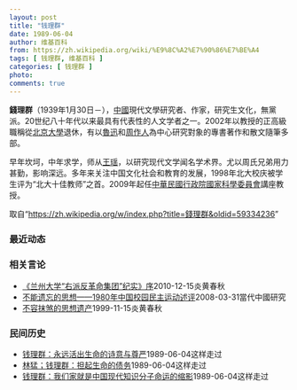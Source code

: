 ```yaml
---
layout: post
title: "钱理群"
date: 1989-06-04
author: 维基百科
from: https://zh.wikipedia.org/wiki/%E9%8C%A2%E7%90%86%E7%BE%A4
tags: [ 钱理群, 维基百科 ]
categories: [ 钱理群 ]
photo: 
comments: true
---
```

<div class="mw-parser-output">
<p><b>錢理群</b>（1939年1月30日－），<a href="/wiki/%E4%B8%AD%E5%9C%8B" title="中國">中國</a>現代文學研究者、作家，研究生文化，無黨派。20世纪八十年代以来最具有代表性的人文学者之一。2002年以教授的正高級職稱從<a href="/wiki/%E5%8C%97%E4%BA%AC%E5%A4%A7%E5%AD%B8" class="mw-redirect" title="北京大學">北京大學</a>退休，有以<a href="/wiki/%E9%AD%AF%E8%BF%85" class="mw-redirect" title="魯迅">魯迅</a>和<a href="/wiki/%E5%91%A8%E4%BD%9C%E4%BA%BA" title="周作人">周作人</a>為中心研究對象的專書著作和散文隨筆多部。
</p><p>早年坎坷，中年求学，师从<a href="/wiki/%E7%8E%8B%E7%91%B6_(%E6%96%87%E5%AD%A6%E5%8F%B2%E5%AE%B6)" title="王瑶 (文学史家)">王瑶</a>，以研究现代文学闻名学术界。尤以周氏兄弟用力甚勤，影响深远。多年来关注中国文化社会和教育的发展，1998年北大校庆被学生评为“北大十佳教师”之首。2009年起任<a href="/wiki/%E4%B8%AD%E8%8F%AF%E6%B0%91%E5%9C%8B" title="中華民國">中華民國</a><a href="/wiki/%E8%A1%8C%E6%94%BF%E9%99%A2" title="行政院">行政院</a><a href="/wiki/%E5%9C%8B%E5%AE%B6%E7%A7%91%E5%AD%B8%E5%A7%94%E5%93%A1%E6%9C%83" class="mw-redirect" title="國家科學委員會">國家科學委員會</a>講座教授。
</p>
</div><noscript><img src="//zh.wikipedia.org/wiki/Special:CentralAutoLogin/start?type=1x1" alt="" title="" width="1" height="1" style="border: none; position: absolute;"></noscript>
<div class="printfooter">取自“<a dir="ltr" href="https://zh.wikipedia.org/w/index.php?title=錢理群&amp;oldid=59334236">https://zh.wikipedia.org/w/index.php?title=錢理群&amp;oldid=59334236</a>”</div><div id="recent-news"><h3>最近动态</h3><ul></ul></div><div id="open-opinion"><h3>相关言论</h3><ul><li><a href="https://nodebe4.github.io/opinion/2010-12-15/%E5%85%B0%E5%B7%9E%E5%A4%A7%E5%AD%A6-%E5%8F%B3%E6%B4%BE%E5%8F%8D%E9%9D%A9%E5%91%BD%E9%9B%86%E5%9B%A2-%E7%BA%AA%E5%AE%9E-%E5%BA%8F/" title="钱理群">《兰州大学“右派反革命集团”纪实》序</a><time>2010-12-15</time><a class="tag">炎黄春秋</a></li>
<li><a href="https://nodebe4.github.io/opinion/2008-03-31/%E4%B8%8D%E8%83%BD%E9%81%97%E5%BF%98%E7%9A%84%E6%80%9D%E6%83%B3-1980%E5%B9%B4%E4%B8%AD%E5%9B%BD%E6%A0%A1%E5%9B%AD%E6%B0%91%E4%B8%BB%E8%BF%90%E5%8A%A8%E8%BF%B0%E8%AF%84/" title="钱理群">不能遗忘的思想——1980年中国校园民主运动述评</a><time>2008-03-31</time><a class="tag">當代中國研究</a></li>
<li><a href="https://nodebe4.github.io/opinion/1999-11-15/%E4%B8%8D%E5%AE%B9%E6%8A%B9%E7%85%9E%E7%9A%84%E6%80%9D%E6%83%B3%E9%81%97%E4%BA%A7/" title="钱理群">不容抹煞的思想遗产</a><time>1999-11-15</time><a class="tag">炎黄春秋</a></li>
</ul></div><div id="mjls-record"><h3>民间历史</h3><ul><li><a href="https://nodebe4.github.io/mjlsh/1989-06-04/%E9%92%B1%E7%90%86%E7%BE%A4-%E6%B0%B8%E8%BF%9C%E6%B4%BB%E5%87%BA%E7%94%9F%E5%91%BD%E7%9A%84%E8%AF%97%E6%84%8F%E4%B8%8E%E5%B0%8A%E4%B8%A5/" title="钱理群">钱理群：永远活出生命的诗意与尊严</a><time>1989-06-04</time><a class="tag">这样走过</a></li>
<li><a href="https://nodebe4.github.io/mjlsh/1989-06-04/%E6%9E%97%E7%8C%9B-%E9%92%B1%E7%90%86%E7%BE%A4-%E6%8B%85%E8%B5%B7%E7%94%9F%E5%91%BD%E7%9A%84%E5%80%BA%E5%8A%A1/" title="林猛；钱理群">林猛；钱理群：担起生命的债务</a><time>1989-06-04</time><a class="tag">这样走过</a></li>
<li><a href="https://nodebe4.github.io/mjlsh/1989-06-04/%E9%92%B1%E7%90%86%E7%BE%A4-%E6%88%91%E4%BB%AC%E5%AE%B6%E5%B0%B1%E6%98%AF%E4%B8%AD%E5%9B%BD%E7%8E%B0%E4%BB%A3%E7%9F%A5%E8%AF%86%E5%88%86%E5%AD%90%E5%91%BD%E8%BF%90%E7%9A%84%E7%BC%A9%E5%BD%B1/" title="钱理群">钱理群：我们家就是中国现代知识分子命运的缩影</a><time>1989-06-04</time><a class="tag">这样走过</a></li>
</ul></div>